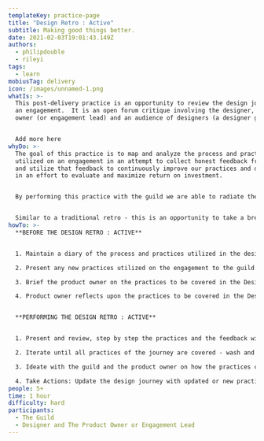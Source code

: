```yaml
---
templateKey: practice-page
title: "Design Retro : Active"
subtitle: Making good things better.
date: 2021-02-03T19:01:43.149Z
authors:
  - philipdouble
  - rileyi
tags:
  - learn
mobiusTag: delivery
icon: /images/unnamed-1.png
whatIs: >-
  This post-delivery practice is an opportunity to review the design journey of
  an engagement.  It is an open forum critique involving the designer, a product
  owner (or engagement lead) and an audience of designers (a designer guild).


  Add more here
whyDo: >-
  The goal of this practice is to map and analyze the process and practices
  utilized on an engagement in an attempt to collect honest feedback from owners
  and utilize that feedback to continuously improve our practices and deliveries
  in an effort to evaluate and maximize return on investment.


  By performing this practice with the guild we are able to radiate the learnings immediately without a need for extra meetings or documentation. The guild also receives the feedback directly from the customer, minimizing the risk of introducing subjective or emotional biases. 


  Similar to a traditional retro - this is an opportunity to take a break, ideate and then take actions to improve or update the design journey - leveraging the collective wisdom of the guild to bear on the honing of the practices.
howTo: >-
  **BEFORE THE DESIGN RETRO : ACTIVE**


  1. Maintain a diary of the process and practices utilized in the design journey of the engagement.

  2. Present any new practices utilized on the engagement to the guild during several lightening talks in order to reduce the time of the final Design Retro : Active.

  3. Brief the product owner on the practices to be covered in the Design Retro : Active.

  4. Product owner reflects upon the practices to be covered in the Design Retro : Active gathering quantitative and qualitative metrics and feedback on the efficacy and cost of each practice 


  **PERFORMING THE DESIGN RETRO : ACTIVE**


  1. Present and review, step by step the practices and the feedback with the PO... During this step of the practice any member of the guild can stop to ask questions to clarify or help to sharpen the diagnosis

  2. Iterate until all practices of the journey are covered - wash and repeat

  3. Ideate with the guild and the product owner on how the practices could have been improved and which could have been added to the Design Journey.

  4. Take Actions: Update the design journey with updated or new practices to continuously radiate and improve our design toolkit
people: 5+
time: 1 hour
difficulty: hard
participants:
  - The Guild
  - Designer and The Product Owner or Engagement Lead
---
```

